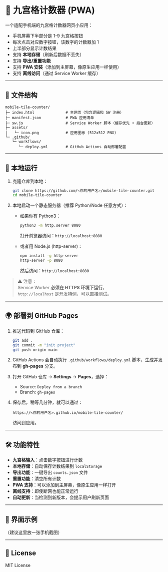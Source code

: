 # 📱 九宫格计数器 (PWA)

一个适配手机端的九宫格计数器网页小应用：  
- 手机屏幕下半部分是 1-9 九宫格按钮  
- 每次点击对应数字按钮，该数字的计数器加 1  
- 上半部分显示计数结果  
- 支持 **本地存储**（刷新后数据不丢失）  
- 支持 **导出/重置功能**  
- 支持 **PWA 安装**（添加到主屏幕，像原生应用一样使用）  
- 支持 **离线访问**（通过 Service Worker 缓存）

---

## 📂 文件结构

```
mobile-tile-counter/
├─ index.html              # 主网页（包含逻辑和 SW 注册）
├─ manifest.json           # PWA 应用清单
├─ sw.js                   # Service Worker 脚本（缓存优先 + 后台更新）
├─ assets/
│   └─ icon.png            # 应用图标 (512x512 PNG)
└─ .github/
   └─ workflows/
      └─ deploy.yml        # GitHub Actions 自动部署配置
```

---

## 🚀 本地运行

1. 克隆仓库到本地：
   ```bash
   git clone https://github.com/<你的用户名>/mobile-tile-counter.git
   cd mobile-tile-counter
   ```

2. 本地启动一个静态服务器（推荐 Python/Node 任意方式）：

   - 如果你有 Python3：
     ```bash
     python3 -m http.server 8080
     ```
     打开浏览器访问：`http://localhost:8080`

   - 或者用 Node.js (http-server)：
     ```bash
     npm install -g http-server
     http-server -p 8080
     ```
     然后访问：`http://localhost:8080`

> ⚠️ 注意：  
> Service Worker **必须在 HTTPS 环境下运行**。  
> `http://localhost` 是开发特例，可以直接测试。

---

## 🌍 部署到 GitHub Pages

1. 推送代码到 GitHub 仓库：
   ```bash
   git add .
   git commit -m "init project"
   git push origin main
   ```

2. GitHub Actions 会自动执行 `.github/workflows/deploy.yml` 脚本，生成并发布到 **gh-pages** 分支。

3. 打开 GitHub 仓库 → **Settings** → **Pages**，选择：
   - Source: `Deploy from a branch`
   - Branch: `gh-pages`

4. 保存后，稍等几分钟，就可以通过：
   ```
   https://<你的用户名>.github.io/mobile-tile-counter/
   ```
   访问到应用。

---

## 🛠️ 功能特性

- **九宫格输入**：点击数字按钮进行计数  
- **本地存储**：自动保存计数结果到 `localStorage`  
- **导出功能**：一键导出 `counts.json` 文件  
- **重置功能**：清空所有计数  
- **PWA 支持**：可以添加到主屏幕，像原生应用一样打开  
- **离线支持**：即使断网也能正常运行  
- **自动更新**：当检测到新版本，会提示用户刷新页面

---

## 📸 界面示例

（建议这里放一张手机截图）

---

## 📜 License

MIT License
